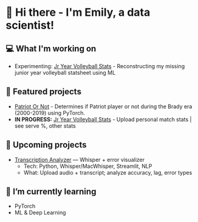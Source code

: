 # 👋 Hi there - I'm Emily, a data scientist!
## 💻 What I'm working on
- Experimenting: [Jr Year Volleyball Stats](https://github.com/drblitx/jr-yr-stats) - Reconstructing my missing junior year volleyball statsheet using ML

## 🔭 Featured projects
- [Patriot Or Not](https://github.com/drblitx/patriot-or-not) - Determines if Patriot player or not during the Brady era (2000-2019) using PyTorch.
- **IN PROGRESS:** [Jr Year Volleyball Stats](https://github.com/drblitx/jr-yr-stats) - Upload personal match stats | see serve %, other stats

## 🎯 Upcoming projects
- [Transcription Analyzer](https://github.com/drblitx/transcription-analyzer) — Whisper + error visualizer
    - Tech: Python, Whisper/MacWhisper, Streamlit, NLP  
    - What: Upload audio + transcript; analyze accuracy, lag, error types

## 🌱 I’m currently learning
- PyTorch
- ML & Deep Learning

<!--
**drblitx/drblitx** is a ✨ _special_ ✨ repository because its `README.md` (this file) appears on your GitHub profile.

Here are some ideas to get you started:

- 🔭 I’m currently working on ...
- 🌱 I’m currently learning ...
- 👯 I’m looking to collaborate on ...
- 🤔 I’m looking for help with ...
- 💬 Ask me about ...
- 📫 How to reach me: ...
- 😄 Pronouns: ...
- ⚡ Fun fact: ...
-->
